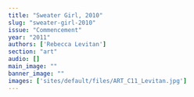 ```yaml
---
title: "Sweater Girl, 2010"
slug: "sweater-girl-2010"
issue: "Commencement"
year: "2011"
authors: ['Rebecca Levitan']
section: "art"
audio: []
main_image: ""
banner_image: ""
images: ['sites/default/files/ART_C11_Levitan.jpg']
---
```

